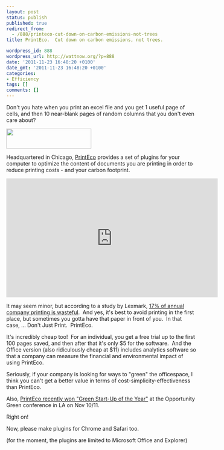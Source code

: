 ```yaml
---
layout: post
status: publish
published: true
redirect_from:
  - /888/printeco-cut-down-on-carbon-emissions-not-trees
title: PrintEco.  Cut down on carbon emissions, not trees.

wordpress_id: 888
wordpress_url: http://wattnow.org/?p=888
date: '2011-11-23 16:48:20 +0100'
date_gmt: '2011-11-23 16:48:20 +0100'
categories:
- Efficiency
tags: []
comments: []
---
```

<p>Don't you hate when you print an excel file and you get 1 useful page of cells, and then 10 near-blank pages of random columns that you don't even care about?</p>
<p><a href="{{ 'assets/from-wordpress/uploads/2011/11/printeco1.png' | relative_url }}"><img class="alignnone size-full wp-image-895" title="printeco" src="{{ 'assets/from-wordpress/uploads/2011/11/printeco1.png' | relative_url }}" alt="" width="225" height="53" /></a></p>
<p>Headquartered in Chicago,&nbsp;<a href="http://www.printecosoftware.com/index.php">PrintEco</a>&nbsp;provides a set of plugins for your computer to optimize the content of documents you are printing in order to reduce printing costs - and your carbon footprint.</p>
<p><iframe src="http://www.youtube.com/embed/cb8rQWuEeVw" frameborder="0" width="560" height="315"></iframe></p>
<p>It may seem minor, but according to a study by Lexmark, <a href="http://www.greeninnovation.com.au/articles/LexmarkPrinterWasteStudy1.pdf">17% of annual company printing is wasteful</a>. &nbsp;And yes, it's best to avoid printing in the first place, but sometimes you gotta have that paper in front of you. &nbsp;In that case, ... Don't Just Print. &nbsp;PrintEco.</p>
<p>It's incredibly cheap too! &nbsp;For an individual, you get a free trial up to the first 100 pages saved, and then after that it's only $5 for the software. &nbsp;And the Office version (also ridiculously cheap at $11) includes analytics software so that a company can measure the financial and environmental impact of using PrintEco.</p>
<p>Seriously, if your company is looking for ways to "green" the officespace, I think you can't get a better value in terms of cost-simplicity-effectiveness than PrintEco.</p>
<p>Also,&nbsp;<a href="http://www.treehugger.com/green-investments/printeco-wins-green-start-up-of-the-year-opportunity-green-conference.html">PrintEco recently won "Green Start-Up of the Year"</a> at the Opportunity Green conference in LA on Nov 10/11.</p>
<p>Right on!</p>
<p>Now, please make plugins for Chrome and Safari too.</p>
<p>(for the moment, the plugins are limited to Microsoft Office and Explorer)</p>
